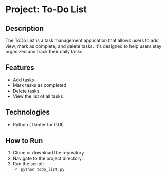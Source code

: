 # Project: To-Do List

## Description
The ToDo List is a task management application that allows users to add, view, mark as complete, and delete tasks. It's designed to help users stay organized and track their daily tasks.

## Features
- Add tasks
- Mark tasks as completed
- Delete tasks
- View the list of all tasks

## Technologies
- Python (Tkinter for GUI)

## How to Run
1. Clone or download the repository.
2. Navigate to the project directory.
3. Run the script:
   - `python todo_list.py`
